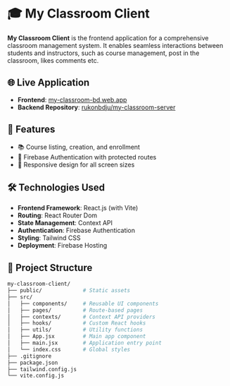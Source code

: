 # 🎓 My Classroom Client

**My Classroom Client** is the frontend application for a comprehensive classroom management system. It enables seamless interactions between students and instructors, such as course management, post in the classroom, likes comments etc.

## 🌐 Live Application

- **Frontend**: [my-classroom-bd.web.app](https://my-classroom-bd.web.app)
- **Backend Repository**: [rukonbdju/my-classroom-server](https://github.com/rukonbdju/my-classroom-server)

## 🚀 Features

- 📚 Course listing, creation, and enrollment
- 🔐 Firebase Authentication with protected routes
- 📱 Responsive design for all screen sizes

## 🛠️ Technologies Used

- **Frontend Framework**: React.js (with Vite)
- **Routing**: React Router Dom
- **State Management**: Context API
- **Authentication**: Firebase Authentication
- **Styling**: Tailwind CSS
- **Deployment**: Firebase Hosting

## 📁 Project Structure

```bash
my-classroom-client/
├── public/             # Static assets
├── src/
│   ├── components/     # Reusable UI components
│   ├── pages/          # Route-based pages
│   ├── contexts/       # Context API providers
│   ├── hooks/          # Custom React hooks
│   ├── utils/          # Utility functions
│   ├── App.jsx         # Main app component
│   ├── main.jsx        # Application entry point
│   └── index.css       # Global styles
├── .gitignore
├── package.json
├── tailwind.config.js
└── vite.config.js


